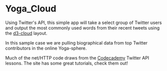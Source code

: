 Yoga_Cloud
====================

Using Twitter's API, this simple app will take a select group of Twitter users and output the most commonly used words from their recent tweets using the [d3-cloud](https://github.com/jasondavies/d3-cloud) layout.

In this sample case we are pulling biographical data from top Twitter contributors in the online Yoga-sphere. 

Much of the net/HTTP code draws from the [Codecademy](www.codecademy.com) Twitter API lessons. The site has some great tutorials, check them out!